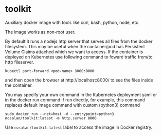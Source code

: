 # toolkit
Auxiliary docker image with tools like curl, bash, python, node, etc. 

The image works as non-root user.

By default it runs a nodejs http server that serves all files from the docker filesystem. This may be useful when the container/pod has Persistent Volume Claims attached which we want to access. 
If the container is deployed on Kubernetes use following command to foward traffic from/to http fileserver.
```
kubectl port-forward <pod-name> 8000:8000
```
and then open the browser at http://localhost:8000/ to see the files inside the container.

You may specify your own command in the Kubernetes deployment yaml or in the docker run command if run directly, for example, this command replaces default image command with custom (python3) command
```
sudo docker run --net=host -d --entrypoint=python3 nosalan/toolkit:latest -m http.server 8000
```

Use `nosalan/toolkit:latest` label to access the image in Docker registry.
